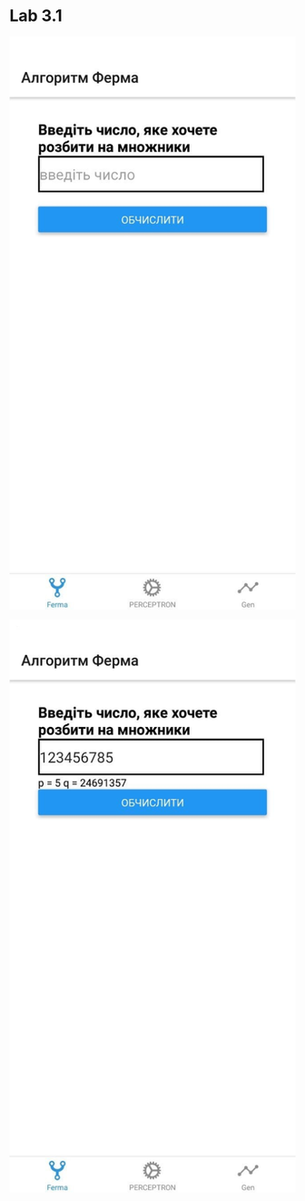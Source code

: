 # Lab 3.1

![interface](https://github.com/SonyaSytnik/systems/blob/main/labs3/lab3.1/resourses/interface.jpg?raw=true)

![result](https://github.com/SonyaSytnik/systems/blob/main/labs3/lab3.1/resourses/result.jpg?raw=true)
